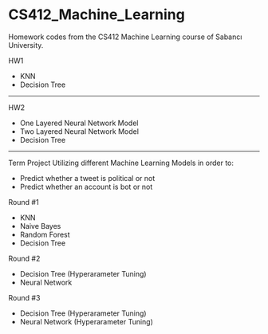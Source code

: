 # CS412_Machine_Learning
Homework codes from the CS412 Machine Learning course of Sabancı University.

HW1 
- KNN
- Decision Tree
---

HW2
- One Layered Neural Network Model
- Two Layered Neural Network Model
- Decision Tree
---- 

Term Project
Utilizing different Machine Learning Models in order to:
- Predict whether a tweet is political or not
- Predict whether an account is bot or not

Round #1
- KNN
- Naive Bayes
- Random Forest
- Decision Tree

Round #2
- Decision Tree (Hyperarameter Tuning)
- Neural Network

Round #3
- Decision Tree (Hyperarameter Tuning)
- Neural Network (Hyperarameter Tuning)
